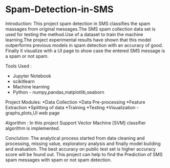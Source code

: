 # Spam-Detection-in-SMS

Introduction:
  This project spam detection in SMS classifies the spam massages from original messages.The SMS spam collection data set is used for testing the method.Use of a dataset to train the machine learning.The project experimental results have shown that this model outperforms previous models in spam detection with an accuracy of good.
Finally it visualize with a UI page to show case the entered SMS message is a spam or not spam.

Tools Used :
  * Jupyter Notebook
  * scikitlearn
  * Machine learning
  * Python - numpy,pandas,matplotlib,seaborn

Project Modules:
  *Data Collection 
  *Data Pre-processing
  *Feature Extraction
  *Splitting of data 
  *Training 
  *Testing
  *Visualization - graphs,plots,UI web page

Algorithm :
   In this project Support Vector Machine [SVM] classifier algorithm is implemented.

Conclution:
  The analytical process started from data cleaning and processing, missing value, exploratory analysis and finally model building and evaluation. The best accuracy on public test set is higher accuracy score will be found out. This project can help to find the Prediction of SMS spam messages with spam or not spam detection. 
   
   



  

